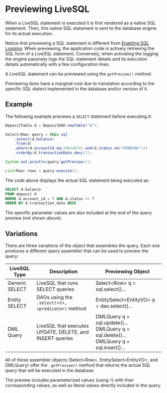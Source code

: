 # Previewing LiveSQL

When a LiveSQL statement is executed it is first rendered as a native SQL statement. Then, this native
SQL statement is sent to the database engine for its actual execution.

Notice that previewing a SQL statement is different from
[Enabling SQL Logging](../guides/enabling-sql-logging.md). When previewing, the application code is actively
retrieving the SQL form of a LiveSQL statement. Conversely, when activating the logging the engine
passively logs the SQL statement details and its execution details automatically with a few
configuration lines.

A LiveSQL statement can be previewed using the `getPreview()` method.

Previewing does have a marginal cost due to translation according to the
specific SQL dialect implemented in the database and/or version of it.


## Example

The following example previews a `SELECT` statement before executing it:

```java
DepositTable d = DepositDAO.newTable("d");

Select<Row> query = this.sql
    .select(d.balance)
    .from(d)
    .where(d.accountId.eq(10014874).and(d.status.ne("PENDING")))
    .orderBy(d.transactionDate.desc());

System.out.println(query.getPreview());

List<Row> rows = query.execute();
```

The code above displays the actual SQL statement being executed as:

```sql
SELECT d.balance
FROM deposit d
WHERE d.account_id = ? AND d.status <> ?
ORDER BY d.transaction_date DESC
```

The specific parameter values are also included at the end of the query preview (not shown above).


## Variations

There are three variations of the object that assembles the query. Each one produces a
different query assembler that can be used to preview the query:

| LiveSQL Type | Description | Previewing Object |
| -- | -- | -- |
| Generic SELECT | LiveSQL that runs SELECT queries | Select&lt;Row> q = sql.select()... |
| Entity SELECT | DAOs using the `.select(<t>, <predicate>)` method | EntitySelect&lt;EntityVO> q = dao.select()... |
| DML Query | LiveSQL that executes UPDATE, DELETE, and INSERT queries | DMLQuery q = sql.update()...<br/>DMLQuery q = sql.delete()...<br/>DMLQuery q = sql.insert()... |

All of these assembler objects (Select&lt;Row>, EntitySelect&lt;EntityVO>, and DMLQuery) offer the `.getPreview()` method that returns the actual SQL query that will be executed in the database.

The preview includes parameterized values (using `?`) with their corresponding values, as well
as literal values directly included in the query.















